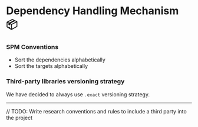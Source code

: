 # Dependency Handling Mechanism 📦

### SPM Conventions

* Sort the dependencies alphabetically
* Sort the targets alphabetically

### Third-party libraries versioning strategy

We have decided to always use `.exact` versioning strategy.

---

// TODO: Write research conventions and rules to include a third party into the project
